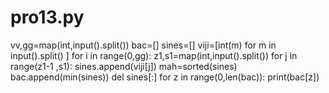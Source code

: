 # pro13.py
vv,gg=map(int,input().split())
bac=[]
sines=[]
viji=[int(m) for m in input().split() ]
for i in range(0,gg):
    z1,s1=map(int,input().split())
    for j in range(z1-1 ,s1):
        sines.append(viji[j])
    mah=sorted(sines)
    bac.append(min(sines))
    del sines[:]
for z in range(0,len(bac)):
    print(bac[z])
